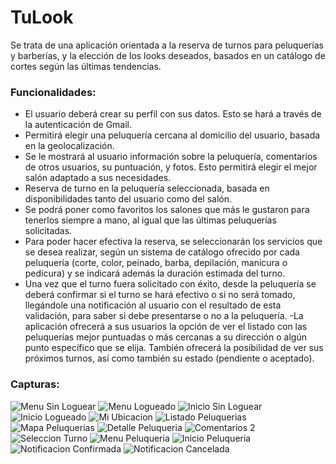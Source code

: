 # TuLook
Se trata de una aplicación orientada a la reserva de turnos para peluquerías y barberías, y la elección de los looks deseados, basados en un catálogo de cortes según las últimas tendencias.

### Funcionalidades:
  - El usuario deberá crear su perfil con sus datos. Esto se hará a través de la autenticación de Gmail.
  - Permitirá elegir una peluquería cercana al domicilio del usuario, basada en la geolocalización.
  - Se le mostrará al usuario información sobre la peluquería, comentarios de otros usuarios, su puntuación, y fotos. Esto permitirá elegir el mejor salón adaptado a sus necesidades.
  - Reserva de turno en la peluquería seleccionada, basada en disponibilidades tanto del usuario como del salón.
  - Se podrá poner como favoritos los salones que más le gustaron para tenerlos siempre a mano, al igual que las últimas peluquerías solicitadas.
  - Para poder hacer efectiva la reserva, se seleccionarán los servicios que se desea realizar, según un sistema de catálogo ofrecido por cada peluquería (corte, color, peinado, barba, depilación, manicura o pedicura) y se indicará además la duración estimada del turno.
  - Una vez que el turno fuera solicitado con éxito, desde la peluquería se deberá confirmar si el turno se hará efectivo o si no será tomado, llegándole una notificación al usuario con el resultado de esta validación, para saber si debe presentarse o no a la peluquería.
  -La aplicación ofrecerá a sus usuarios la opción de ver el listado con las peluquerías mejor puntuadas o más cercanas a su dirección o algún punto específico que se elija. También ofrecerá la posibilidad de ver sus próximos turnos, así como también su estado (pendiente o aceptado).

### Capturas:
<img src="/imagenes/Menu Sin Loguear.jpeg" alt="Menu Sin Loguear"/>
<img src="/imagenes/Menu Logueado.jpeg" alt="Menu Logueado"/>
<img src="/imagenes/Inicio Sin Loguear.jpeg" alt="Inicio Sin Loguear"/>
<img src="/imagenes/Inicio Logueado.jpeg" alt="Inicio Logueado"/>
<img src="/imagenes/Mi Ubicacion.jpeg" alt="Mi Ubicacion"/>
<img src="/imagenes/Listado Peluquerias.jpeg" alt="Listado Peluquerias"/>
<img src="/imagenes/Mapa Peluquerias.jpeg" alt="Mapa Peluquerias"/>
<img src="/imagenes/Detalle Peluqueria.jpeg" alt="Detalle Peluqueria"/>
<img src="/imagenes/Comentarios 2.jpeg" alt="Comentarios 2"/>
<img src="/imagenes/Seleccion Turno.jpeg" alt="Seleccion Turno"/>
<img src="/imagenes/Menu Peluqueria.jpeg" alt="Menu Peluqueria"/>
<img src="/imagenes/Inicio Peluqueria.jpeg" alt="Inicio Peluqueria"/>
<img src="/imagenes/Notificacion Confirmada.jpeg" alt="Notificacion Confirmada"/>
<img src="/imagenes/Notificacion Cancelada.jpeg" alt="Notificacion Cancelada"/>

